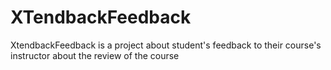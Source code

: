 # XTendbackFeedback
XtendbackFeedback is a project about student's feedback to their course's instructor about the review of the course
